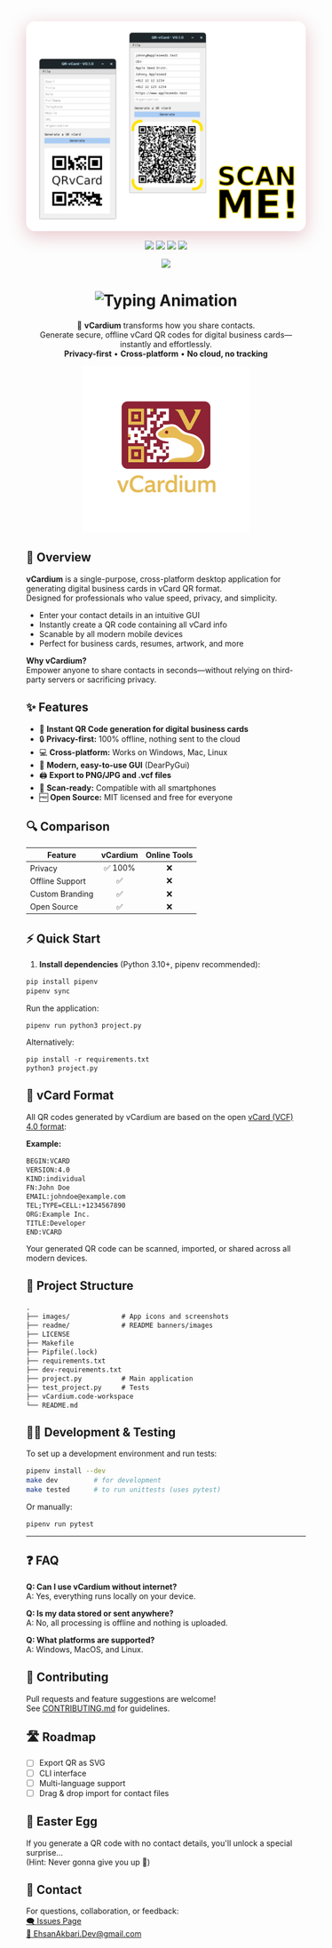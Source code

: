<p align="center">
  <img src="readme/readme_header_qrvcard.png" width="720" alt="vCardium QR Banner" style="border-radius: 16px; box-shadow:0 8px 32px #A51C3040;">
</p>

<p align="center">
  <img src="https://img.shields.io/badge/Python-3.10%2B-0F1C3F?style=for-the-badge&logo=python&logoColor=FFD700"/>
  <img src="https://img.shields.io/badge/Cross--Platform-368DDF?style=for-the-badge&logo=appveyor"/>
  <img src="https://img.shields.io/badge/Status-Active-43A047?style=for-the-badge&logo=github"/>
  <img src="https://img.shields.io/github/license/PeakPy/vCardium?style=for-the-badge"/>
</p>

<p align="center">
  <img src="https://capsule-render.vercel.app/api?type=waving&color=A51C30,FFD700,0F1C3F&height=54&section=header"/>
</p>

<h1 align="center">
  <img src="https://readme-typing-svg.demolab.com?font=Fira+Code&size=32&duration=2200&pause=900&color=E7BB54&center=true&vCenter=true&width=800&lines=vCardium%20%E2%80%93%20QR%20vCard%20Generator;Digital%20Business%20Cards%20in%20Seconds;Offline%2C%20Private%2C%20Modern%20UI" alt="Typing Animation" />
</h1>
<div align="center">

🚀 <b>vCardium</b> transforms how you share contacts.<br>
Generate secure, offline vCard QR codes for digital business cards—instantly and effortlessly.<br>
<b>Privacy-first</b> • <b>Cross-platform</b> • <b>No cloud, no tracking</b>

</div>
<p align="center">
  <img src="images/vcardium-logo.png" alt="vCardium Logo" width="300"/>
</p>


## 📝 Overview

**vCardium** is a single-purpose, cross-platform desktop application for generating digital business cards in vCard QR format.  
Designed for professionals who value speed, privacy, and simplicity.

- Enter your contact details in an intuitive GUI
- Instantly create a QR code containing all vCard info
- Scanable by all modern mobile devices
- Perfect for business cards, resumes, artwork, and more

**Why vCardium?**  
Empower anyone to share contacts in seconds—without relying on third-party servers or sacrificing privacy.

## ✨ Features

- 🚀 **Instant QR Code generation for digital business cards**
- 🔒 **Privacy-first:** 100% offline, nothing sent to the cloud
- 💻 **Cross-platform:** Works on Windows, Mac, Linux
- 🎨 **Modern, easy-to-use GUI** (DearPyGui)
- 🖨️ **Export to PNG/JPG and .vcf files**
- 🔎 **Scan-ready:** Compatible with all smartphones
- 🆓 **Open Source:** MIT licensed and free for everyone

## 🔍 Comparison

| Feature           | vCardium      | Online Tools   |
|-------------------|:-------------:|:--------------:|
| Privacy           | ✅ 100%        | ❌            |
| Offline Support   | ✅            | ❌            |
| Custom Branding   | ✅            | ❌            |
| Open Source       | ✅            | ❌            |

## ⚡ Quick Start

1. **Install dependencies** (Python 3.10+, pipenv recommended):

```bash
pip install pipenv
pipenv sync
```
Run the application:
```
pipenv run python3 project.py
```
Alternatively:
```
pip install -r requirements.txt
python3 project.py
```

## 📇 vCard Format

All QR codes generated by vCardium are based on the open [vCard (VCF) 4.0 format](https://datatracker.ietf.org/doc/html/rfc6350):

**Example:**

```plaintext
BEGIN:VCARD
VERSION:4.0
KIND:individual
FN:John Doe
EMAIL:johndoe@example.com
TEL;TYPE=CELL:+1234567890
ORG:Example Inc.
TITLE:Developer
END:VCARD
```
Your generated QR code can be scanned, imported, or shared across all modern devices.

## 📁 Project Structure

```plaintext
.
├── images/             # App icons and screenshots
├── readme/             # README banners/images
├── LICENSE
├── Makefile
├── Pipfile(.lock)
├── requirements.txt
├── dev-requirements.txt
├── project.py          # Main application
├── test_project.py     # Tests
├── vCardium.code-workspace
└── README.md
```
## 🧑‍💻 Development & Testing

To set up a development environment and run tests:

```bash
pipenv install --dev
make dev         # for development
make tested      # to run unittests (uses pytest)
```
Or manually:
```
pipenv run pytest
```
---
## ❓ FAQ

**Q: Can I use vCardium without internet?**  
A: Yes, everything runs locally on your device.

**Q: Is my data stored or sent anywhere?**  
A: No, all processing is offline and nothing is uploaded.

**Q: What platforms are supported?**  
A: Windows, MacOS, and Linux.

## 🤝 Contributing

Pull requests and feature suggestions are welcome!  
See [CONTRIBUTING.md](CONTRIBUTING.md) for guidelines.

## 🛣️ Roadmap

- [ ] Export QR as SVG
- [ ] CLI interface
- [ ] Multi-language support
- [ ] Drag & drop import for contact files

## 🥚 Easter Egg

If you generate a QR code with no contact details, you'll unlock a special surprise...  
(Hint: Never gonna give you up 🎵)

## 🌟 Contact

For questions, collaboration, or feedback:  
[🗨️ Issues Page](https://github.com/PeakPy/vCardium/issues)  
[📧 EhsanAkbari.Dev@gmail.com](mailto:EhsanAkbari.Dev@gmail.com)


